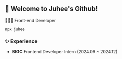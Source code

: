 ## 🙌 Welcome to Juhee's Github!

👩🏻‍💻 Front-end Developer 
```
npx juhee
```

### ✨ Experience
- **BIGC** Frontend Developer Intern (2024.09 ~ 2024.12)
